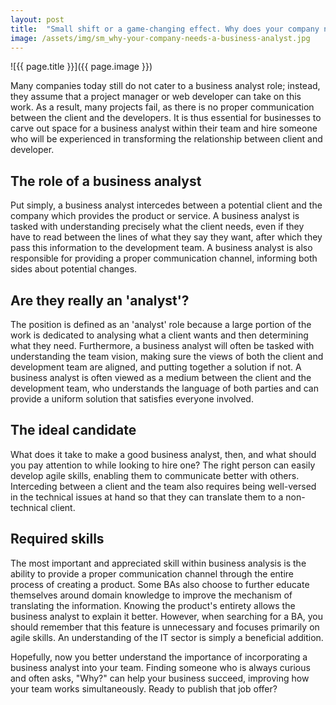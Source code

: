 ```yaml
---
layout: post
title:  "Small shift or a game-changing effect. Why does your company need a business analyst?"
image: /assets/img/sm_why-your-company-needs-a-business-analyst.jpg
---
```


![{{ page.title }}]({{ page.image }})

Many companies today still do not cater to a business analyst role; instead, they assume that a project manager or web developer can take on this work. As a result, many projects fail, as there is no proper communication between the client and the developers. It is thus essential for businesses to carve out space for a business analyst within their team and hire someone who will be experienced in transforming the relationship between client and developer.

## The role of a business analyst
Put simply, a business analyst intercedes between a potential client and the company which provides the product or service. A business analyst is tasked with understanding precisely what the client needs, even if they have to read between the lines of what they say they want, after which they pass this information to the development team. A business analyst is also responsible for providing a proper communication channel, informing both sides about potential changes.

## Are they really an 'analyst'?
The position is defined as an 'analyst' role because a large portion of the work is dedicated to analysing what a client wants and then determining what they need. Furthermore, a business analyst will often be tasked with understanding the team vision, making sure the views of both the client and development team are aligned, and putting together a solution if not. A business analyst is often viewed as a medium between the client and the development team, who understands the language of both parties and can provide a uniform solution that satisfies everyone involved.

## The ideal candidate
What does it take to make a good business analyst, then, and what should you pay attention to while looking to hire one? The right person can easily develop agile skills, enabling them to communicate better with others. Interceding between a client and the team also requires being well-versed in the technical issues at hand so that they can translate them to a non-technical client.

## Required skills
The most important and appreciated skill within business analysis is the ability to provide a proper communication channel through the entire process of creating a product. Some BAs also choose to further educate themselves around domain knowledge to improve the mechanism of translating the information. Knowing the product's entirety allows the business analyst to explain it better. However, when searching for a BA, you should remember that this feature is unnecessary and focuses primarily on agile skills. An understanding of the IT sector is simply a beneficial addition.

Hopefully, now you better understand the importance of incorporating a business analyst into your team. Finding someone who is always curious and often asks, "Why?" can help your business succeed, improving how your team works simultaneously. Ready to publish that job offer?
